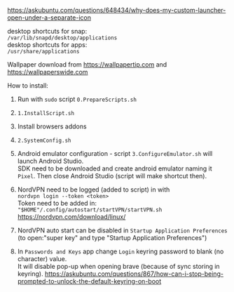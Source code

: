 https://askubuntu.com/questions/648434/why-does-my-custom-launcher-open-under-a-separate-icon

desktop shortcuts for snap:  
```/var/lib/snapd/desktop/applications```  
desktop shortcuts for apps:  
```/usr/share/applications```


Wallpaper download from https://wallpapertip.com and https://wallpaperswide.com


How to install:
1. Run with `sudo` script `0.PrepareScripts.sh`
2. `1.InstallScript.sh`
3. Install browsers addons
4. `2.SystemConfig.sh`
5. Android emulator configuration - script `3.ConfigureEmulator.sh` will launch Android Studio.  
   SDK need to be downloaded and create android emulator naming it `Pixel`.
   Then close Android Studio (script will make shortcut then). 
6. NordVPN need to be logged (added to script) in with  
   ```nordvpn login --token <token>```  
   Token need to be added in:
   ```"$HOME"/.config/autostart/startVPN/startVPN.sh```
   https://nordvpn.com/download/linux/
   
7. NordVPN auto start can be disabled in `Startup Application Preferences`  
   (to open:"super key" and type "Startup Application Preferences")
8. In `Passwords and Keys` app change `Login` keyring password to blank (no character) value.  
   It will disable pop-up when opening brave (because of sync storing in keyring).
   https://askubuntu.com/questions/867/how-can-i-stop-being-prompted-to-unlock-the-default-keyring-on-boot
